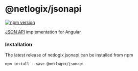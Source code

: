 # @netlogix/jsonapi

[![npm version](https://badge.fury.io/js/%40netlogix%2Fjsonapi.svg)](https://badge.fury.io/js/%40netlogix%2Fjsonapi)

[JSON API](http://jsonapi.org/) implementation for Angular

### Installation

The latest release of netlogix jsonapi can be installed from npm

`npm install --save @netlogix/jsonapi`